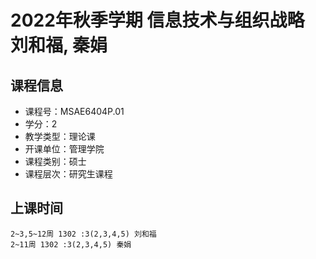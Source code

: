 # 2022年秋季学期 信息技术与组织战略 刘和福, 秦娟






## 课程信息

- 课程号：MSAE6404P.01
- 学分：2
- 教学类型：理论课
- 开课单位：管理学院
- 课程类别：硕士
- 课程层次：研究生课程

## 上课时间

```
2~3,5~12周 1302 :3(2,3,4,5) 刘和福
2~11周 1302 :3(2,3,4,5) 秦娟
```

